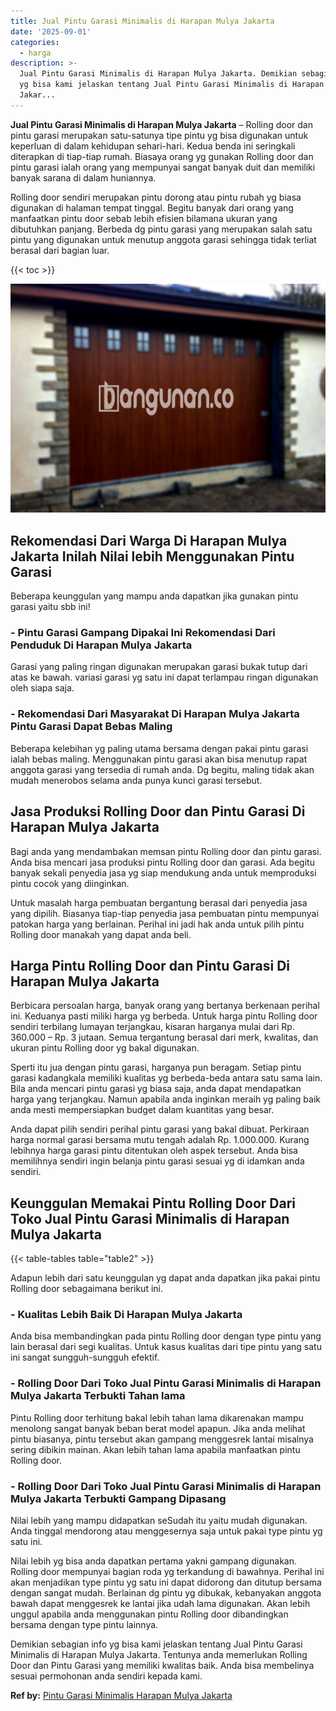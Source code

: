 ```yaml
---
title: Jual Pintu Garasi Minimalis di Harapan Mulya Jakarta
date: '2025-09-01'
categories:
  - harga
description: >-
  Jual Pintu Garasi Minimalis di Harapan Mulya Jakarta. Demikian sebagian info
  yg bisa kami jelaskan tentang Jual Pintu Garasi Minimalis di Harapan Mulya
  Jakar...
---
```


**Jual Pintu Garasi Minimalis di Harapan Mulya Jakarta** – Rolling door dan pintu garasi merupakan satu-satunya tipe pintu yg bisa digunakan untuk keperluan di dalam kehidupan sehari-hari. Kedua benda ini seringkali diterapkan di tiap-tiap rumah. Biasaya orang yg gunakan Rolling door dan pintu garasi ialah orang yang mempunyai sangat banyak duit dan memiliki banyak sarana di dalam huniannya.

Rolling door sendiri merupakan pintu dorong atau pintu rubah yg biasa digunakan di halaman tempat tinggal. Begitu banyak dari orang yang manfaatkan pintu door sebab lebih efisien bilamana ukuran yang dibutuhkan panjang. Berbeda dg pintu garasi yang merupakan salah satu pintu yang digunakan untuk menutup anggota garasi sehingga tidak terliat berasal dari bagian luar.

{{< toc >}}

![Jual Pintu Garasi Minimalis di Harapan Mulya Jakarta](/images/pintu-garasi-60.png)

## Rekomendasi Dari Warga Di Harapan Mulya Jakarta Inilah Nilai lebih Menggunakan Pintu Garasi

Beberapa keunggulan yang mampu anda dapatkan jika gunakan pintu garasi yaitu sbb ini!

### \- Pintu Garasi Gampang Dipakai Ini Rekomendasi Dari Penduduk Di Harapan Mulya Jakarta

Garasi yang paling ringan digunakan merupakan garasi bukak tutup dari atas ke bawah. variasi garasi yg satu ini dapat terlampau ringan digunakan oleh siapa saja.

### \- Rekomendasi Dari Masyarakat Di Harapan Mulya Jakarta Pintu Garasi Dapat Bebas Maling

Beberapa kelebihan yg paling utama bersama dengan pakai pintu garasi ialah bebas maling. Menggunakan pintu garasi akan bisa menutup rapat anggota garasi yang tersedia di rumah anda. Dg begitu, maling tidak akan mudah menerobos selama anda punya kunci garasi tersebut.

## Jasa Produksi Rolling Door dan Pintu Garasi Di Harapan Mulya Jakarta

Bagi anda yang mendambakan memsan pintu Rolling door dan pintu garasi. Anda bisa mencari jasa produksi pintu Rolling door dan garasi. Ada begitu banyak sekali penyedia jasa yg siap mendukung anda untuk memproduksi pintu cocok yang diinginkan.

Untuk masalah harga pembuatan bergantung berasal dari penyedia jasa yang dipilih. Biasanya tiap-tiap penyedia jasa pembuatan pintu mempunyai patokan harga yang berlainan. Perihal ini jadi hak anda untuk pilih pintu Rolling door manakah yang dapat anda beli.

## Harga Pintu Rolling Door dan Pintu Garasi Di Harapan Mulya Jakarta

Berbicara persoalan harga, banyak orang yang bertanya berkenaan perihal ini. Keduanya pasti miliki harga yg berbeda. Untuk harga pintu Rolling door sendiri terbilang lumayan terjangkau, kisaran harganya mulai dari Rp. 360.000 – Rp. 3 jutaan. Semua tergantung berasal dari merk, kwalitas, dan ukuran pintu Rolling door yg bakal digunakan.

Sperti itu jua dengan pintu garasi, harganya pun beragam. Setiap pintu garasi kadangkala memiliki kualitas yg berbeda-beda antara satu sama lain. Bila anda mencari pintu garasi yg biasa saja, anda dapat mendapatkan harga yang terjangkau. Namun apabila anda inginkan meraih yg paling baik anda mesti mempersiapkan budget dalam kuantitas yang besar.

Anda dapat pilih sendiri perihal pintu garasi yang bakal dibuat. Perkiraan harga normal garasi bersama mutu tengah adalah Rp. 1.000.000. Kurang lebihnya harga garasi pintu ditentukan oleh aspek tersebut. Anda bisa memilihnya sendiri ingin belanja pintu garasi sesuai yg di idamkan anda sendiri.

## Keunggulan Memakai Pintu Rolling Door Dari Toko Jual Pintu Garasi Minimalis di Harapan Mulya Jakarta

{{< table-tables table="table2" >}}

Adapun lebih dari satu keunggulan yg dapat anda dapatkan jika pakai pintu Rolling door sebagaimana berikut ini.

### \- Kualitas Lebih Baik Di Harapan Mulya Jakarta

Anda bisa membandingkan pada pintu Rolling door dengan type pintu yang lain berasal dari segi kualitas. Untuk kasus kualitas dari tipe pintu yang satu ini sangat sungguh-sungguh efektif.

### \- Rolling Door Dari Toko Jual Pintu Garasi Minimalis di Harapan Mulya Jakarta Terbukti Tahan lama

Pintu Rolling door terhitung bakal lebih tahan lama dikarenakan mampu menolong sangat banyak beban berat model apapun. Jika anda melihat pintu biasanya, pintu tersebut akan gampang menggesrek lantai misalnya sering dibikin mainan. Akan lebih tahan lama apabila manfaatkan pintu Rolling door.

### \- Rolling Door Dari Toko Jual Pintu Garasi Minimalis di Harapan Mulya Jakarta Terbukti Gampang Dipasang

Nilai lebih yang mampu didapatkan seSudah itu yaitu mudah digunakan. Anda tinggal mendorong atau menggesernya saja untuk pakai type pintu yg satu ini.

Nilai lebih yg bisa anda dapatkan pertama yakni gampang digunakan. Rolling door mempunyai bagian roda yg terkandung di bawahnya. Perihal ini akan menjadikan type pintu yg satu ini dapat didorong dan ditutup bersama dengan sangat mudah. Berlainan dg pintu yg dibukak, kebanyakan anggota bawah dapat menggesrek ke lantai jika udah lama digunakan. Akan lebih unggul apabila anda menggunakan pintu Rolling door dibandingkan bersama dengan type pintu lainnya.

Demikian sebagian info yg bisa kami jelaskan tentang Jual Pintu Garasi Minimalis di Harapan Mulya Jakarta. Tentunya anda memerlukan Rolling Door dan Pintu Garasi yang memiliki kwalitas baik. Anda bisa membelinya sesuai permohonan anda sendiri kepada kami.

**Ref by:** [Pintu Garasi Minimalis Harapan Mulya Jakarta](https://id.wikipedia.org/wiki/Pintu)
